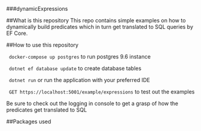 ###dynamicExpressions

##What is this repository
This repo contains simple examples on how to dynamically build predicates which in turn get translated to SQL queries by EF Core.


##How to use this repository

` docker-compose up postgres` to run postgres 9.6 instance


` dotnet ef database update` to create database tables

` dotnet run` or run the application with your preferred IDE

` GET https://localhost:5001/example/expressions` to test out the examples

Be sure to check out the logging in console to get a grasp of how the predicates get translated to SQL

##Packages used
        <PackageReference Include="LinqKit.Microsoft.EntityFrameworkCore" Version="1.1.16" />
        <PackageReference Include="Microsoft.AspNetCore.App" Version="2.2.0" AllowExplicitVersion="true" />
        <PackageReference Include="Microsoft.AspNetCore.CookiePolicy" Version="2.2.0" />
        <PackageReference Include="Microsoft.AspNetCore.HttpsPolicy" Version="2.2.0" />
        <PackageReference Include="Microsoft.AspNetCore.Mvc" Version="2.2.0" />
        <PackageReference Include="Microsoft.AspNetCore.StaticFiles" Version="2.2.0" />
        <PackageReference Include="Npgsql.EntityFrameworkCore.PostgreSQL" Version="2.2.0" />

